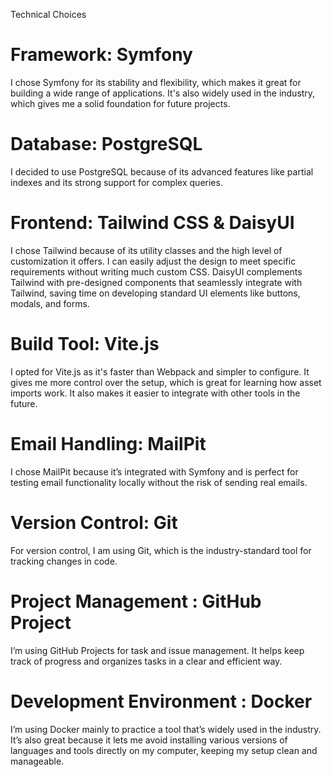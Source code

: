 Technical Choices

# Framework: Symfony
I chose Symfony for its stability and flexibility, which makes it great for building a wide range of applications. It's also widely used in the industry, which gives me a solid foundation for future projects.

# Database: PostgreSQL
I decided to use PostgreSQL because of its advanced features like partial indexes and its strong support for complex queries.

# Frontend: Tailwind CSS & DaisyUI
 I chose Tailwind because of its utility classes and the high level of customization it offers. I can easily adjust the design to meet specific requirements without writing much custom CSS.
 DaisyUI complements Tailwind with pre-designed components that seamlessly integrate with Tailwind, saving time on developing standard UI elements like buttons, modals, and forms.

# Build Tool: Vite.js
 I opted for Vite.js as it's faster than Webpack and simpler to configure. It gives me more control over the setup, which is great for learning how asset imports work. It also makes it easier to integrate with other tools in the future.

# Email Handling: MailPit
I chose MailPit because it’s integrated with Symfony and is perfect for testing email functionality locally without the risk of sending real emails.

# Version Control: Git
For version control, I am using Git, which is the industry-standard tool for tracking changes in code.

# Project Management : GitHub Project
I’m using GitHub Projects for task and issue management. It helps keep track of progress and organizes tasks in a clear and efficient way.

# Development Environment : Docker
I’m using Docker mainly to practice a tool that’s widely used in the industry. It’s also great because it lets me avoid installing various versions of languages and tools directly on my computer, keeping my setup clean and manageable.

